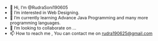 - 👋 Hi, I’m @RudraSoni190605
- 👀 I’m interested in Web Designing.
- 🌱 I’m currently learning Advance Java Programming and many more programming languages.
- 💞️ I’m looking to collaborate on ...
- 📫 How to reach me , You can contact me on rudra190625@gmail.com

<!---
RudraSoni190605/RudraSoni190605 is a ✨ special ✨ repository because its `README.md` (this file) appears on your GitHub profile.
You can click the Preview link to take a look at your changes.
--->
